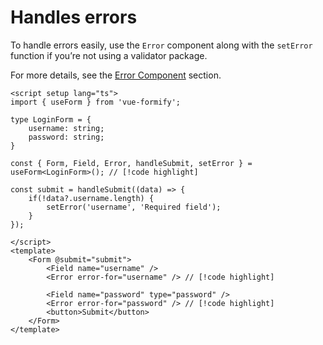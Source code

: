 # Handles errors
To handle errors easily, use the `Error` component along with the `setError` function if you’re not using a validator package.

For more details, see the [Error Component](/docs/components/error/) section.

```vue {12-14}
<script setup lang="ts">
import { useForm } from 'vue-formify';

type LoginForm = {
	username: string;
	password: string;
}

const { Form, Field, Error, handleSubmit, setError } = useForm<LoginForm>(); // [!code highlight]

const submit = handleSubmit((data) => {
	if(!data?.username.length) {
		setError('username', 'Required field');
	}
});

</script>
<template>
	<Form @submit="submit">
		<Field name="username" />
		<Error error-for="username" /> // [!code highlight]

		<Field name="password" type="password" />
		<Error error-for="password" /> // [!code highlight]
		<button>Submit</button>
	</Form>
</template>
```
